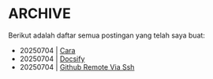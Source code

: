# ARCHIVE
Berikut adalah daftar semua postingan yang telah saya buat:

* 20250704 | [Cara](/posts/20250704_Cara)
* 20250704 | [Docsify](/posts/20250704_docsify)
* 20250704 | [Github Remote Via Ssh](/posts/20250704_github_remote_via_ssh)
